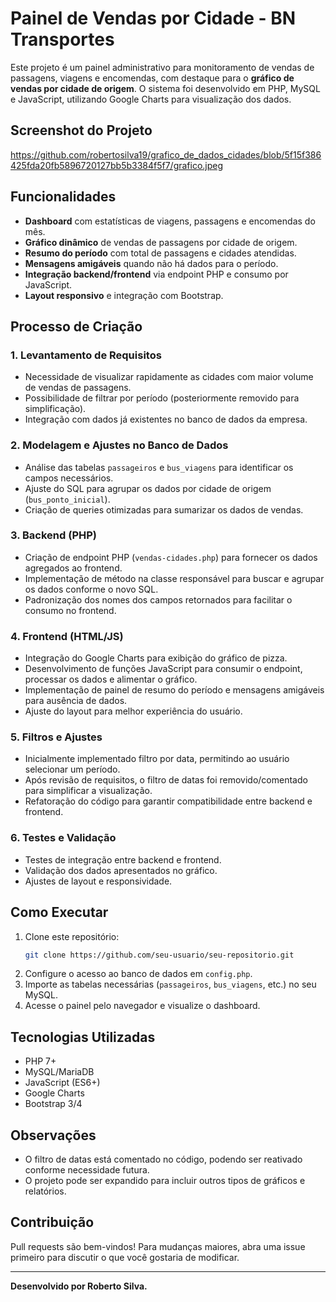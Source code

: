# Painel de Vendas por Cidade - BN Transportes

Este projeto é um painel administrativo para monitoramento de vendas de passagens, viagens e encomendas, com destaque para o **gráfico de vendas por cidade de origem**. O sistema foi desenvolvido em PHP, MySQL e JavaScript, utilizando Google Charts para visualização dos dados.

## Screenshot do Projeto

https://github.com/robertosilva19/grafico_de_dados_cidades/blob/5f15f386425fda20fb5896720127bb5b3384f5f7/grafico.jpeg

## Funcionalidades

- **Dashboard** com estatísticas de viagens, passagens e encomendas do mês.
- **Gráfico dinâmico** de vendas de passagens por cidade de origem.
- **Resumo do período** com total de passagens e cidades atendidas.
- **Mensagens amigáveis** quando não há dados para o período.
- **Integração backend/frontend** via endpoint PHP e consumo por JavaScript.
- **Layout responsivo** e integração com Bootstrap.

## Processo de Criação

### 1. Levantamento de Requisitos

- Necessidade de visualizar rapidamente as cidades com maior volume de vendas de passagens.
- Possibilidade de filtrar por período (posteriormente removido para simplificação).
- Integração com dados já existentes no banco de dados da empresa.

### 2. Modelagem e Ajustes no Banco de Dados

- Análise das tabelas `passageiros` e `bus_viagens` para identificar os campos necessários.
- Ajuste do SQL para agrupar os dados por cidade de origem (`bus_ponto_inicial`).
- Criação de queries otimizadas para sumarizar os dados de vendas.

### 3. Backend (PHP)

- Criação de endpoint PHP (`vendas-cidades.php`) para fornecer os dados agregados ao frontend.
- Implementação de método na classe responsável para buscar e agrupar os dados conforme o novo SQL.
- Padronização dos nomes dos campos retornados para facilitar o consumo no frontend.

### 4. Frontend (HTML/JS)

- Integração do Google Charts para exibição do gráfico de pizza.
- Desenvolvimento de funções JavaScript para consumir o endpoint, processar os dados e alimentar o gráfico.
- Implementação de painel de resumo do período e mensagens amigáveis para ausência de dados.
- Ajuste do layout para melhor experiência do usuário.

### 5. Filtros e Ajustes

- Inicialmente implementado filtro por data, permitindo ao usuário selecionar um período.
- Após revisão de requisitos, o filtro de datas foi removido/comentado para simplificar a visualização.
- Refatoração do código para garantir compatibilidade entre backend e frontend.

### 6. Testes e Validação

- Testes de integração entre backend e frontend.
- Validação dos dados apresentados no gráfico.
- Ajustes de layout e responsividade.

## Como Executar

1. Clone este repositório:
    ```bash
    git clone https://github.com/seu-usuario/seu-repositorio.git
    ```
2. Configure o acesso ao banco de dados em `config.php`.
3. Importe as tabelas necessárias (`passageiros`, `bus_viagens`, etc.) no seu MySQL.
4. Acesse o painel pelo navegador e visualize o dashboard.

## Tecnologias Utilizadas

- PHP 7+
- MySQL/MariaDB
- JavaScript (ES6+)
- Google Charts
- Bootstrap 3/4

## Observações

- O filtro de datas está comentado no código, podendo ser reativado conforme necessidade futura.
- O projeto pode ser expandido para incluir outros tipos de gráficos e relatórios.

## Contribuição

Pull requests são bem-vindos! Para mudanças maiores, abra uma issue primeiro para discutir o que você gostaria de modificar.

---

**Desenvolvido por Roberto Silva.**
